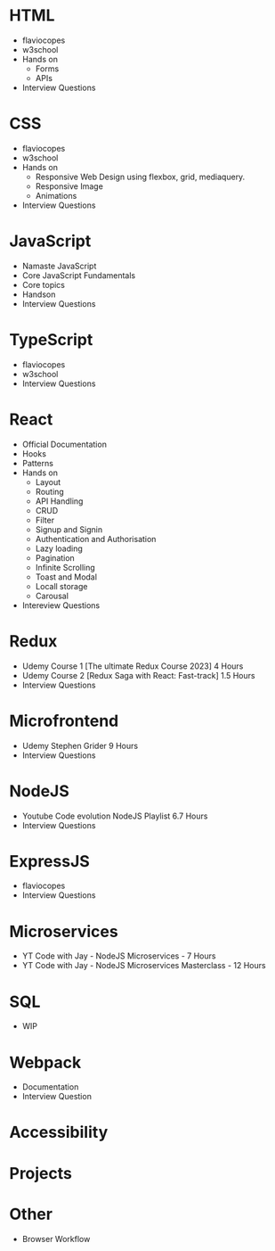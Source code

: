 # HTML

- flaviocopes
- w3school
- Hands on
  - Forms
  - APIs
- Interview Questions

# CSS

- flaviocopes
- w3school
- Hands on
  - Responsive Web Design using flexbox, grid, mediaquery.
  - Responsive Image
  - Animations
- Interview Questions

# JavaScript

- Namaste JavaScript
- Core JavaScript Fundamentals
- Core topics
- Handson
- Interview Questions

# TypeScript

- flaviocopes
- w3school
- Interview Questions

# React

- Official Documentation
- Hooks
- Patterns
- Hands on
  - Layout
  - Routing
  - API Handling
  - CRUD
  - Filter
  - Signup and Signin
  - Authentication and Authorisation
  - Lazy loading
  - Pagination
  - Infinite Scrolling
  - Toast and Modal
  - Locall storage
  - Carousal
- Intereview Questions

# Redux

- Udemy Course 1 [The ultimate Redux Course 2023] 4 Hours
- Udemy Course 2 [Redux Saga with React: Fast-track] 1.5 Hours
- Interview Questions

# Microfrontend

- Udemy Stephen Grider 9 Hours
- Interview Questions

# NodeJS

- Youtube Code evolution NodeJS Playlist 6.7 Hours
- Interview Questions

# ExpressJS

- flaviocopes
- Interview Questions

# Microservices

- YT Code with Jay - NodeJS Microservices - 7 Hours
- YT Code with Jay - NodeJS Microservices Masterclass - 12 Hours

# SQL

- WIP

# Webpack

- Documentation
- Interview Question

# Accessibility

# Projects

# Other

- Browser Workflow
